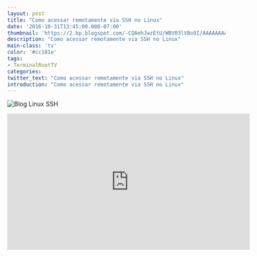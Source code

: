 ```yaml
---
layout: post
title: "Como acessar remotamente via SSH no Linux"
date: '2016-10-31T13:45:00.000-07:00'
thumbnail: 'https://2.bp.blogspot.com/-CQAehJwzEtU/WBV03lVBo9I/AAAAAAAAA6M/1mKpOQpX1MAr_fH9oZnA59S6xn7eW74MQCLcB/s72-c/blog-linux-terminal-root-ssh.jpg'
description: "Como acessar remotamente via SSH no Linux"
main-class: 'tv'
color: '#cc181e'
tags:
- TerminalRootTV
categories:
twitter_text: "Como acessar remotamente via SSH no Linux"
introduction: "Como acessar remotamente via SSH no Linux"
---
```


![Blog Linux SSH](https://2.bp.blogspot.com/-CQAehJwzEtU/WBV03lVBo9I/AAAAAAAAA6M/1mKpOQpX1MAr_fH9oZnA59S6xn7eW74MQCLcB/s1600/blog-linux-terminal-root-ssh.jpg)

<iframe allowfullscreen="" frameborder="0" height="315" src="https://www.youtube.com/embed/zl4PFglKeLY" width="560"></iframe>
